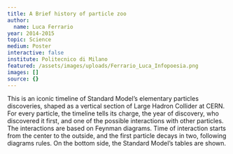 ```yaml
---
title: A Brief history of particle zoo
author:
  name: Luca Ferrario
year: 2014-2015
topic: Science
medium: Poster
interactive: false
institute: Politecnico di Milano
featured: /assets/images/uploads/Ferrario_Luca_Infopoesia.png
images: []
source: {}
---
```

This is an iconic timeline of Standard Model’s elementary particles discoveries, shaped as a vertical section of Large Hadron Collider at CERN. For every particle, the timeline tells its charge, the year of discovery, who discovered it first, and one of the possible interactions with other particles. The interactions are based on Feynman diagrams. Time of interaction starts from the center to the outside, and the first particle decays in two, following diagrams rules. On the bottom side, the Standard Model’s tables are shown.
